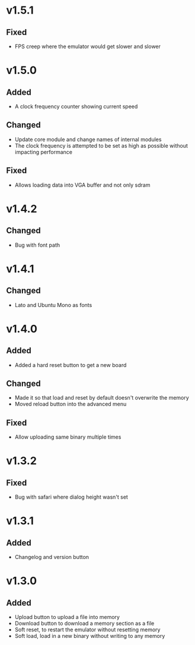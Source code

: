<!--

Add new features here, everything will be added at the end to the changelog when a new release is made

# vX.X.X
## Added

## Changed

## Fixed

-->
# v1.5.1
## Fixed
- FPS creep where the emulator would get slower and slower

# v1.5.0
## Added
- A clock frequency counter showing current speed

## Changed
- Update core module and change names of internal modules
- The clock frequency is attempted to be set as high as possible without impacting performance

## Fixed
- Allows loading data into VGA buffer and not only sdram

# v1.4.2
## Changed
- Bug with font path

# v1.4.1
## Changed
- Lato and Ubuntu Mono as fonts

# v1.4.0
## Added
- Added a hard reset button to get a new board 

## Changed
- Made it so that load and reset by default doesn't overwrite the memory
- Moved reload button into the advanced menu

## Fixed
- Allow uploading same binary multiple times

# v1.3.2
## Fixed
- Bug with safari where dialog height wasn't set

# v1.3.1

## Added
- Changelog and version button

# v1.3.0

## Added
- Upload button to upload a file into memory
- Download button to download a memory section as a file
- Soft reset, to restart the emulator without resetting memory
- Soft load, load in a new binary without writing to any memory
